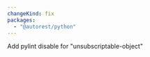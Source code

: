 ```yaml
---
changeKind: fix
packages:
  - "@autorest/python"
---
```


Add pylint disable for "unsubscriptable-object"